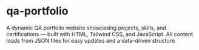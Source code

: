 # qa-portfolio
A dynamic QA portfolio website showcasing projects, skills, and certifications — built with HTML, Tailwind CSS, and JavaScript. All content loads from JSON files for easy updates and a data-driven structure.
